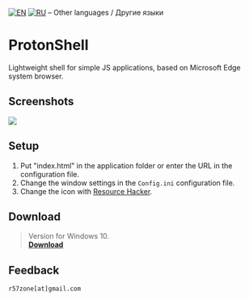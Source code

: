 [![EN](https://user-images.githubusercontent.com/9499881/33184537-7be87e86-d096-11e7-89bb-f3286f752bc6.png)](https://github.com/r57zone/ProtonShell/blob/master/README.md) 
[![RU](https://user-images.githubusercontent.com/9499881/27683795-5b0fbac6-5cd8-11e7-929c-057833e01fb1.png)](https://github.com/r57zone/ProtonShell/blob/master/README.RU.md) 
&#8211; Other languages / Другие языки

# ProtonShell
Lightweight shell for simple JS applications, based on Microsoft Edge system browser.

## Screenshots
![](https://user-images.githubusercontent.com/9499881/143234939-85b0364c-e7e6-4940-965e-f6490017b065.png)

## Setup
1. Put "index.html" in the application folder or enter the URL in the configuration file.
2. Change the window settings in the `Config.ini` configuration file.
3. Change the icon with [Resource Hacker](http://www.angusj.com/resourcehacker/).

## Download
>Version for Windows 10.<br>
**[Download](https://github.com/r57zone/ProtonShell/releases)**

## Feedback
`r57zone[at]gmail.com`